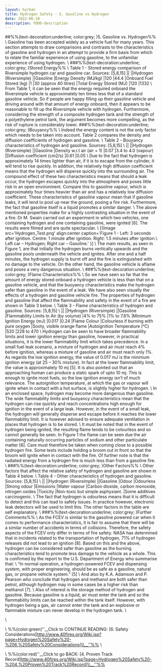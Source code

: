 ```yaml
---
layout: hyrban
title: Hydrogen Safety - 5. Gasoline vs Hydrogen
date: 2022-06-10
description: TODO-description
---
```

##%%(text-decoration:underline; color:grey; )5. Gasoline vs. Hydrogen%%
\\
Gasoline has been accepted widely as a vehicle fuel for many years. This section attempts to draw comparisons and contrasts to the characteristics of gasoline and hydrogen in an attempt to provide a firm basis from which to relate the familiar experience of using gasoline, to the unfamiliar experience of using hydrogen.
\\
###%%(text-decoration:underline; color:grey; )Stored Energy%%
\\
Table 1 - Stored energy comparison of Riversimple hydrogen car and gasoline car. Sources: [5,8,15]
|| ||Hydrogen (Riversimple) ||Gasoline
|Energy Density (MJ/kg)	|120 |44.4
|Onboard Fuel Stored (kg) |1 |30 (approx 40 litres)
|Total Energy Stored (MJ) |120 |1332
\\
From Table 1, it can be seen that the energy required onboard the Riversimple vehicle is approximately ten times less that of a standard gasoline vehicle. So if people are happy filling up their gasoline vehicle and driving around with that amount of energy onboard, then it appears to be reasonable to fill up the Riversimple vehicle with hydrogen. Furthermore, considering the strength of a composite hydrogen tank and the strength of a polyethylene petrol tank, the argument becomes more compelling, as the risk of rupture is considerably lower.
###%%(text-decoration:underline; color:grey; )Bouyancy%%
\\
Indeed the energy content is not the only factor which needs to be taken into account. Table 2 compares the density and diffusion coefficients of hydrogen and gasoline.
\\
Table 2 - Bouyancy characteristics of hydrogen and gasoline. Sources: [5,8,15] 
\\
|| ||Hydrogen (Riversimple) ||Gasoline
|Density w.r.t air (air = 1) |0.07	|3.4 to 4.0 (vapour)
|Diffusion coefficient (cm2/s) |0.61 |0.05
\\
Due to the fact that hydrogen is approximately 14 times lighter than air, if it is to escape from the cylinder, it will tend to rise quickly. In addition, the relatively high diffusion coefficient means that the hydrogen will disperse quickly into the surrounding air. The compound effect of these two characteristics means that should a leak occur, the hydrogen escapes quickly into the atmosphere and poses little risk in an open environment. Compare this to gasoline vapour, which is approximately four times heavier than air and has a relatively low diffusion coefficient. These characteristics of gasoline vapour mean that if gasoline leaks, it will tend to pool up near the ground, posing a fire risk. Furthermore, the fact that gasoline itself is a liquid promotes a similar danger.
\\
The above mentioned properties make for a highly contrasting situation in the event of a fire. Dr M. Swain carried out an experiment in which two vehicles, one containing hydrogen and one containing gasoline, were ignited [6]. The results were filmed and are quite spectacular.
\\
[{Image src='Hydrogen_Test.png' align:center caption='Figure 1 - Left: 3 seconds after ignition. Centre: 1 minute after ignition. Right: 1.5 minutes after ignition.\\
Left car – Hydrogen; Right car – Gasoline.' }]
\\
The main results, as seen in Figure 1, are that initially the hydrogen burns vertically upwards and the gasoline pools underneath the vehicle and ignites. After one and a half minutes, the hydrogen supply is burnt off and the fire is extinguished with no damage to the vehicle. On the other hand, the gasoline vehicle is aflame and poses a very dangerous situation.
\\
###%%(text-decoration:underline; color:grey; )Flame Characteristics%%
\\
So we have seen so far that the amount of energy stored onboard a hydrogen vehicle is less than that on a gasoline vehicle, and that the buoyancy characteristics make the hydrogen safer than gasoline in the event of a leak. We have also seen visually the effects of a hydrogen and gasoline vehicle fire. The properties of hydrogen and gasoline that affect the flammability and safety in the event of a fire are shown in Table 3 below.
\\
Table 3 - Flame characteristics of hydrogen and gasoline. Sources: [5,8,15]
\\
|| ||Hydrogen (Riversimple) ||Gasoline
|Flammability Limits In Air (by volume) |4% to 75% |1% to 7.8%
|Minimum Ignition Energy (mJ) |0.017 |0.24
|Flame Colour |Colourless if burning with pure oxygen |Sooty, visible orange flame
|Autoignition Temperature (ᵒC) |520 |228 to 470
\\
Hydrogen can be seen to have broader flammability limits and lower ignition energy than gasoline, however, in practical situations, it is the lower flammability limit which takes precedence. In a small fuel leak scenario, a mixture of hydrogen and air must reach 4% before ignition, whereas a mixture of gasoline and air must reach only 1%. As regards the low ignition energy, the value of 0.017 mJ is the minimum ignition energy (at 25 – 30% mixture). In fact at the lower flammability limit, the value is approximately 10 mj [5]. It is also pointed out that an approaching human can produce a static spark of upto 10 mj. This is enough to ignite most fuels, so the low ignition energy isn’t of much relevance. The autoignition temperature, at which the gas or vapour will ignite when in contact with a hot surface, is slightly higher for hydrogen.
\\
In an enclosed space, hydrogen may become more dangerous than gasoline. The wide flammability limits and buoyancy characteristics mean that the hydrogen can rise quickly and reach concentrations high enough for ignition in the event of a large leak. However, in the event of a small leak, the hydrogen will generally disperse and escape before it reaches the lower flammability limit. It is however advised to ensure adequate ventilation in places that hydrogen is to be stored.
\\
It must be noted that in the event of hydrogen being ignited, the resulting flame tends to be colourless and so cannot generally be seen. In Figure 1 the flame can be seen due the air containing naturally occurring particles of sodium and other particulate matter [6]. Care must therefore be taken when coming close to a possible hydrogen fire. Some tests include holding a broom out in front so that the broom will ignite when in contact with the fire. Of further note is that the radiated energy from a hydrogen fire is much less than from a gasoline fire. 
\\
###%%(text-decoration:underline; color:grey; )Other Factors%%
\\
Other factors that affect the relative safety of hydrogen and gasoline are shown in Table 4 below.
\\
Table 4 - Other characteristics of hydrogen and gasoline. 	Sources: [5,8,15]
\\
|| ||Hydrogen (Riversimple) ||Gasoline
|Odour |Odourless |Strong odour
|Emissions |Water vapour |Carbon dioxide, carbon monoxide, nitrogen oxides
|Toxicity |Non-toxic but simple asphyxiant. |Some additives carcinogenic.
\\
The fact that hydrogen is odourless means that it is difficult to detect and this can lead to safety issues. In practice however, electronic leak detectors will be used to limit this. The other factors in the table are self explanatory.
\\
###%%(text-decoration:underline; color:grey; )Further Comments%%
\\
As the FCEV is similar to the gasoline powered car when it comes to performance characteristics, it is fair to assume that there will be a similar number of accidents in terms of collisions. Therefore, the safety aspects of the FCEV only differ in terms of fire safety. NASA has determined that in incidents related to the transportation of hydrogen, 71% of hydrogen releases did not lead to an ignition [8]. Based on this and the above, hydrogen can be considered safer than gasoline as the burning characteristics tend to promote less damage to the vehicle as a whole. This is confirmed by the report to the U.S. Department of Energy who summarise that:
\\
“In normal operation, a hydrogen-powered FCEV and dispensing system, with proper engineering, should be as safe as a gasoline, natural gas, or propane vehicle system.” [5]
\\
And also by K.A. Adamson and P. Pearson who conclude that hydrogen and methanol are both safer than petrol, although hydrogen may in some cases be a higher risk than methanol [7].
\\
Also of interest is the storage method of hydrogen and gasoline. Because gasoline is a liquid, air must enter the tank and so the flammability limits can be reached within the tank itself. However, with hydrogen being a gas, air cannot enter the tank and an explosive or flammable mixture can never develop in the hydrogen tank.
\\
 
 \\
  
  \\
%%(color:green)''__Click to CONTINUE READING: [6. Safety Considerations|http://www.40fires.org/Wiki.jsp?page=Hydrogen%20Safety%20-%206.%20Safety%20Considerations]\\__''%%
\\
 
 \\
 %%(color:red)''__Click to go BACK: [4. Proven Track Record|http://www.40fires.org/Wiki.jsp?page=Hydrogen%20Safety%20-%204.%20Proven%20Track%20Record]\\__''%%
